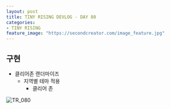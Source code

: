 ```yaml
---
layout: post
title: TINY RISING DEVLOG - DAY 80
categories:
- TINY RISING
feature_image: "https://secondcreator.com/image_feature.jpg"
---
```


## 구현
- 클리어존 랜더마이즈
  - 지역별 테마 적용
    - 클리어 존

![TR_080](https://secondcreator.com/blog/imgs/TR_080.png)
